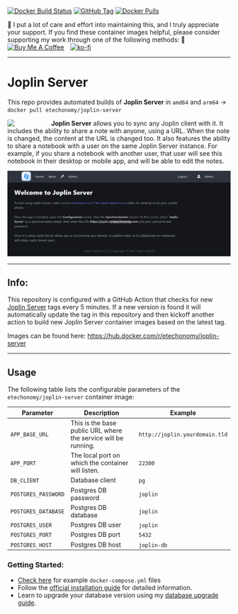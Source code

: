 [![Docker Build Status](https://img.shields.io/github/actions/workflow/status/etechonomy/joplin-server/build-image.yml?logo=docker)](https://hub.docker.com/r/etechonomy/joplin-server) [![GitHub Tag](https://img.shields.io/github/v/tag/etechonomy/joplin-server?logo=joplin&label=latest%20version&labelColor=%23065abd&color=grey)](https://joplinapp.org/help/about/changelog/server/) [![Docker Pulls](https://img.shields.io/docker/pulls/etechonomy/joplin-server?logo=docker)](https://hub.docker.com/r/etechonomy/joplin-server)

:pray: I put a lot of care and effort into maintaining this, and I truly appreciate your support. If you find these container images helpful, please consider supporting my work through one of the following methods: :pray:<br />
<a href="https://www.buymeacoffee.com/etechonomy" target="_blank"><img src="https://cdn.buymeacoffee.com/buttons/v2/default-yellow.png" alt="Buy Me A Coffee" style="height: 60px !important;width: 217px !important;" ></a>&emsp;[![ko-fi](https://ko-fi.com/img/githubbutton_sm.svg)](https://ko-fi.com/N4N2UGS4G)

---

# Joplin Server

This repo provides automated builds of **Joplin Server** in `amd64` and `arm64` &rarr; `docker pull etechonomy/joplin-server`

<img width=84 src="https://raw.githubusercontent.com/laurent22/joplin/dev/Assets/ImageSources/JoplinServerIcon.svg" align="left" style="margin-right:15px"/>

**Joplin Server** allows you to sync any Joplin client with it. It includes the ability to share a note with anyone, using a URL. When the note is changed, the content at the URL is changed too. It also features the ability to share a notebook with a user on the same Joplin Server instance. For example, if you share a notebook with another user, that user will see this notebook in their desktop or mobile app, and will be able to edit the notes.

<img src="https://raw.githubusercontent.com/etechonomy/joplin-server/main/docs/joplin-server.png">

---

## Info:

This repository is configured with a GitHub Action that checks for new [Joplin Server](https://joplinapp.org/help/about/changelog/server/) tags every 5 minutes. If a new version is found it will automatically update the tag in this repository and then kickoff another action to build new Joplin Server container images based on the latest tag.

Images can be found here:
https://hub.docker.com/r/etechonomy/joplin-server


---

## Usage

The following table lists the configurable parameters of the `etechonomy/joplin-server` container image:

| Parameter | Description | Example |
|-----------|-------------|---------|
| `APP_BASE_URL` | This is the base public URL where the service will be running. | `http://joplin.yourdomain.tld` |
| `APP_PORT` | The local port on which the container will listen.  | `22300` |
| `DB_CLIENT` | Database client | `pg` |
| `POSTGRES_PASSWORD` |	Postgres DB password | `joplin` |
| `POSTGRES_DATABASE` | Postgres DB database | `joplin` |
| `POSTGRES_USER` | Postgres DB user | `joplin` |
| `POSTGRES_PORT` | Postgres DB port | `5432` |
| `POSTGRES_HOST` | Postgres DB host | `joplin-db` |

### Getting Started:

- [Check here](./docs/docker-compose.md) for example `docker-compose.yml` files
- Follow the [official installation guide](https://github.com/laurent22/joplin/blob/dev/packages/server/README.md) for detailed information.
- Learn to upgrade your database version using my [database upgrade guide](docs/database-upgrades.md).
